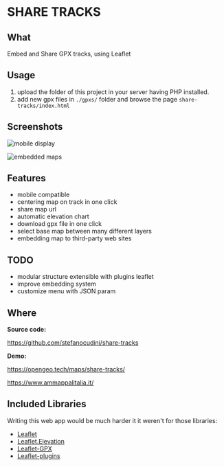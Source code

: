 SHARE TRACKS
============

What
------

Embed and Share GPX tracks, using Leaflet

Usage
------

1) upload the folder of this project in your server having PHP installed.
2) add new gpx files in `./gpxs/` folder and browse the page `share-tracks/index.html`

Screenshots
------

![mobile display](https://raw.github.com/stefanocudini/share-tracks/master/images/mobile-map.png)

![embedded maps](https://raw.github.com/stefanocudini/share-tracks/master/images/embed-map.png)

Features
------

* mobile compatible
* centering map on track in one click
* share map url
* automatic elevation chart
* download gpx file in one click
* select base map between many different layers
* embedding map to third-party web sites

TODO
------
* modular structure extensible with plugins leaflet
* improve embedding system
* customize menu with JSON param

Where
------

**Source code:**

https://github.com/stefanocudini/share-tracks

**Demo:**

https://opengeo.tech/maps/share-tracks/

https://www.ammappalitalia.it/

Included Libraries
------

Writing this web app would be much harder it it weren't for those libraries:

* [Leaflet](https://github.com/Leaflet/Leaflet)
* [Leaflet.Elevation](https://github.com/MrMufflon/Leaflet.Elevation)
* [Leaflet-GPX](https://github.com/mpetazzoni/leaflet-gpx)
* [Leaflet-plugins](https://github.com/shramov/leaflet-plugins)
